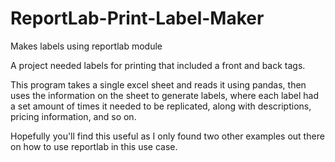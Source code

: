 # ReportLab-Print-Label-Maker
Makes labels using reportlab module

A project needed labels for printing that included a front and back tags.

This program takes a single excel sheet and reads it using pandas, then uses the information on the sheet to generate labels, where each label had a set amount of times it needed to be replicated, along with descriptions, pricing information, and so on. 


Hopefully you'll find this useful as I only found two other examples out there on how to use reportlab in this use case. 

